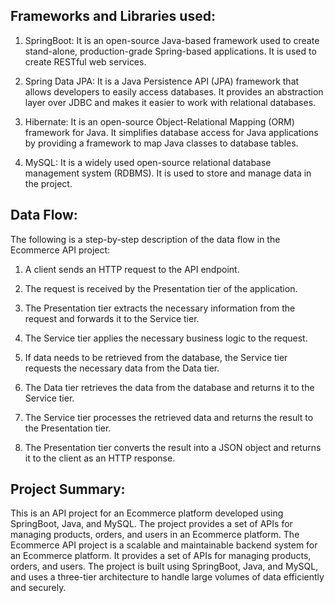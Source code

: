 Frameworks and Libraries used:
-
1. SpringBoot: It is an open-source Java-based framework used to create stand-alone, production-grade Spring-based applications. It is used to create RESTful web services.

2. Spring Data JPA: It is a Java Persistence API (JPA) framework that allows developers to easily access databases. It provides an abstraction layer over JDBC and makes it easier to work with relational databases.

3. Hibernate: It is an open-source Object-Relational Mapping (ORM) framework for Java. It simplifies database access for Java applications by providing a framework to map Java classes to database tables.

4. MySQL: It is a widely used open-source relational database management system (RDBMS). It is used to store and manage data in the project.

Data Flow:
-
The following is a step-by-step description of the data flow in the Ecommerce API project:

1. A client sends an HTTP request to the API endpoint.

2. The request is received by the Presentation tier of the application.

3. The Presentation tier extracts the necessary information from the request and forwards it to the Service tier.

4. The Service tier applies the necessary business logic to the request.

5. If data needs to be retrieved from the database, the Service tier requests the necessary data from the Data tier.

6. The Data tier retrieves the data from the database and returns it to the Service tier.

7. The Service tier processes the retrieved data and returns the result to the Presentation tier.

8. The Presentation tier converts the result into a JSON object and returns it to the client as an HTTP response.

Project Summary:
-
This is an API project for an Ecommerce platform developed using SpringBoot, Java, and MySQL. The project provides a set of APIs for managing products, orders, and users in an Ecommerce platform.
The Ecommerce API project is a scalable and maintainable backend system for an Ecommerce platform. It provides a set of APIs for managing products, orders, and users. The project is built using SpringBoot, Java, and MySQL, and uses a three-tier architecture to handle large volumes of data efficiently and securely.
